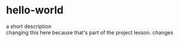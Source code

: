 # hello-world
a short description<BR>
changing this here because that's part of the project lesson.
changes
